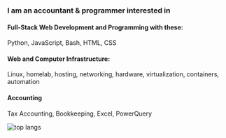 ### I am an accountant & programmer interested in

#### Full-Stack Web Development and Programming with these:
Python, JavaScript, Bash, HTML, CSS

#### Web and Computer Infrastructure:
Linux, homelab, hosting, networking, hardware, virtualization, containers, automation

#### Accounting
Tax Accounting, Bookkeeping, Excel, PowerQuery

![top langs](https://github-readme-stats-jay-griffins-projects.vercel.app/api/top-langs/?username=jaygriffinjay&layout=compact)
